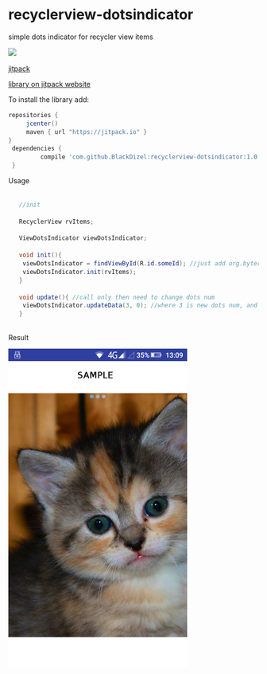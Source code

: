 # recyclerview-dotsindicator
simple dots indicator for recycler view items

[![](https://jitpack.io/v/BlackDizel/recyclerview-dotsindicator.svg)](https://jitpack.io/#BlackDizel/recyclerview-dotsindicator)

[jitpack](https://github.com/jitpack)

[library on jitpack website](https://jitpack.io/#BlackDizel/recyclerview-dotsindicator)

To install the library add: 
 
   ```gradle
   repositories { 
        jcenter()
        maven { url "https://jitpack.io" }
   }
   	dependencies {
	        compile 'com.github.BlackDizel:recyclerview-dotsindicator:1.0.2'
	}
   ```  

Usage

```java
   
   //init
   
   RecyclerView rvItems;
   
   ViewDotsIndicator viewDotsIndicator;
   
   void init(){
	viewDotsIndicator = findViewById(R.id.someId); //just add org.byters.dotsindicator.ViewDotsIndicator to layout
	viewDotsIndicator.init(rvItems);
   }
   
   void update(){ //call only then need to change dots num
	viewDotsIndicator.updateData(3, 0); //where 3 is new dots num, and 0 is selected position
   }
   
```

Result

<img src="https://raw.githubusercontent.com/BlackDizel/recyclerview-dotsindicator/master/dots.png" width="360" height="640"/>
	
